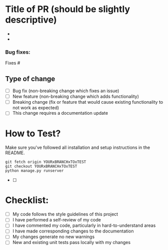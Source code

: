 # Title of PR (should be slightly descriptive)

- 
- 

### Bug fixes:
<!-- Add in the issue number here-->
Fixes #

## Type of change

- [ ] Bug fix (non-breaking change which fixes an issue)
- [ ] New feature (non-breaking change which adds functionality)
- [ ] Breaking change (fix or feature that would cause existing functionality to not work as expected)
- [ ] This change requires a documentation update

# How to Test?

Make sure you've followed all installation and setup instructions in the README.

```
git fetch origin YOURxBRANCHxTOxTEST
git checkout YOURxBRANCHxTOxTEST
python manage.py runserver
```

- [ ] 

# Checklist:

- [ ] My code follows the style guidelines of this project
- [ ] I have performed a self-review of my code
- [ ] I have commented my code, particularly in hard-to-understand areas
- [ ] I have made corresponding changes to the documentation
- [ ] My changes generate no new warnings
- [ ] New and existing unit tests pass locally with my changes